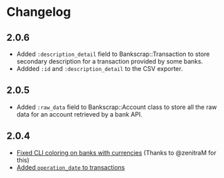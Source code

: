 # Changelog

## 2.0.6

- Added `:description_detail` field to Bankscrap::Transaction to store secondary description for a transaction
provided by some banks.
- Addded `:id` and `:description_detail` to the CSV exporter.

## 2.0.5

- Added `:raw_data` field to Bankscrap::Account class to store all the raw data for an account retrieved by a bank API.

## 2.0.4

- [Fixed CLI coloring on banks with currencies](https://github.com/bankscrap/bankscrap/commit/07e23a2418e7e07e1f01824aac44b25f8778ca69) (Thanks to @zenitraM for this)
- [Added `operation_date` to transactions](https://github.com/bankscrap/bankscrap/commit/b35fe933036de1f0193ba1b2933d3d25768d1b7b)
